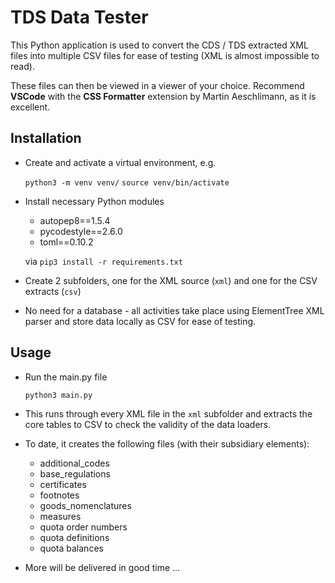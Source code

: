 # TDS Data Tester

This Python application is used to convert the CDS / TDS extracted XML files into multiple CSV files for ease of testing (XML is almost impossible to read).

These files can then be viewed in a viewer of your choice. Recommend **VSCode** with the **CSS Formatter** extension by Martin Aeschlimann, as it is excellent.

## Installation

- Create and activate a virtual environment, e.g.

  `python3 -m venv venv/`
  `source venv/bin/activate`

- Install necessary Python modules 

  - autopep8==1.5.4
  - pycodestyle==2.6.0
  - toml==0.10.2

  via `pip3 install -r requirements.txt`
  
- Create 2 subfolders, one for the XML source (`xml`) and one for the CSV extracts (`csv`)

- No need for a database - all activities take place using ElementTree XML parser and store data locally as CSV for ease of testing.


## Usage

- Run the main.py file

  `python3 main.py`

- This runs through every XML file in the `xml` subfolder and extracts the core tables to CSV to check the validity of the data loaders.

- To date, it creates the following files (with their subsidiary elements):

  - additional_codes
  - base_regulations
  - certificates
  - footnotes
  - goods_nomenclatures
  - measures
  - quota order numbers
  - quota definitions
  - quota balances

- More will be delivered in good time ...
